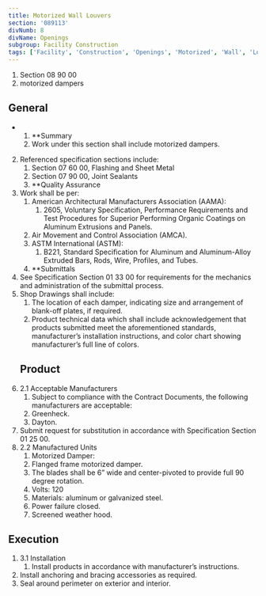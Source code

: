 ```yaml
---
title: Motorized Wall Louvers
section: '089113'
divNumb: 8
divName: Openings
subgroup: Facility Construction
tags: ['Facility', 'Construction', 'Openings', 'Motorized', 'Wall', 'Louvers']
---
```


   1. Section 08 90 00
   1. motorized dampers

## General


* 
	1. **Summary
   1. Work under this section shall include motorized dampers.
2. Referenced specification sections include:
	1. Section 07 60 00, Flashing and Sheet Metal
	2. Section 07 90 00, Joint Sealants
	3. **Quality Assurance
3. Work shall be per:
	1. American Architectural Manufacturers Association (AAMA):
		1. 2605, Voluntary Specification, Performance Requirements and Test Procedures for Superior Performing Organic Coatings on Aluminum Extrusions and Panels.
	2. Air Movement and Control Association (AMCA).
	3. ASTM International (ASTM):
		1. B221, Standard Specification for Aluminum and Aluminum-Alloy Extruded Bars, Rods, Wire, Profiles, and Tubes.
	4. **Submittals
4. See Specification Section 01 33 00 for requirements for the mechanics and administration of the submittal process.
5. Shop Drawings shall include:
	1. The location of each damper, indicating size and arrangement of blank-off plates, if required. 
	2. Product technical data which shall include acknowledgement that products submitted meet the aforementioned standards, manufacturer’s installation instructions, and color chart showing manufacturer’s full line of colors.
   ## Product
1. 2.1 Acceptable Manufacturers
   1. Subject to compliance with the Contract Documents, the following manufacturers are acceptable:
	1. Greenheck.
	2. Dayton.
2. Submit request for substitution in accordance with Specification Section 01 25 00.
1. 2.2 Manufactured Units
   1. Motorized Damper:
	1. Flanged frame motorized damper. 
	2. The blades shall be 6” wide and center-pivoted to provide full 90 degree rotation. 
	3. Volts: 120
	4. Materials: aluminum or galvanized steel. 
	5. Power failure closed.
	6. Screened weather hood.


## Execution

1. 3.1 Installation
   1. Install products in accordance with manufacturer’s instructions. 
2. Install anchoring and bracing accessories as required. 
3. Seal around perimeter on exterior and interior. 

